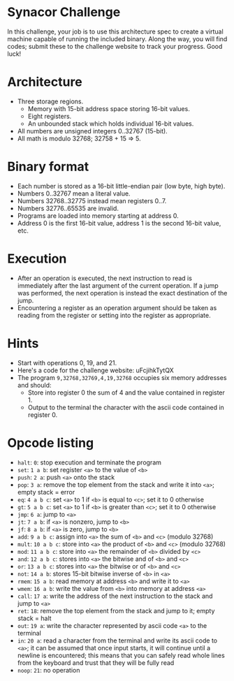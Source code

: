 # Synacor Challenge 

In this challenge, your job is to use this architecture spec to create a
virtual machine capable of running the included binary.  Along the way,
you will find codes; submit these to the challenge website to track
your progress.  Good luck!

# Architecture

- Three storage regions.
  - Memory with 15-bit address space storing 16-bit values.
  - Eight registers.
  - An unbounded stack which holds individual 16-bit values.
- All numbers are unsigned integers 0..32767 (15-bit).
- All math is modulo 32768; 32758 + 15 => 5.

# Binary format

- Each number is stored as a 16-bit little-endian pair (low byte, high byte).
- Numbers 0..32767 mean a literal value.
- Numbers 32768..32775 instead mean registers 0..7.
- Numbers 32776..65535 are invalid.
- Programs are loaded into memory starting at address 0.
- Address 0 is the first 16-bit value, address 1 is the second 16-bit value, etc.

# Execution

- After an operation is executed, the next instruction to read is immediately after the last argument of the current operation.  If a jump was performed, the next operation is instead the exact destination of the jump.
- Encountering a register as an operation argument should be taken as reading from the register or setting into the register as appropriate.

# Hints

- Start with operations 0, 19, and 21.
- Here's a code for the challenge website: uFcjihkTytQX
- The program `9,32768,32769,4,19,32768` occupies six memory addresses and should:
    - Store into register 0 the sum of 4 and the value contained in register 1.
    - Output to the terminal the character with the ascii code contained in register 0.

# Opcode listing

- `halt`: `0`: stop execution and terminate the program
- `set`: `1 a b`: set register `<a>` to the value of `<b>`
- `push`: `2 a`: push `<a>` onto the stack
- `pop`: `3 a`: remove the top element from the stack and write it into `<a>`; empty stack = error
- `eq`: `4 a b c`: set `<a>` to 1 if `<b>` is equal to `<c>`; set it to 0 otherwise
- `gt`: `5 a b c`: set `<a>` to 1 if `<b>` is greater than `<c>`; set it to 0 otherwise
- `jmp`: `6 a`: jump to `<a>`
- `jt`: `7 a b`: if `<a>` is nonzero, jump to `<b>`
- `jf`: `8 a b`: if `<a>` is zero, jump to `<b>`
- `add`: `9 a b c`: assign into `<a>` the sum of `<b>` and `<c>` (modulo 32768)
- `mult`: `10 a b c`: store into `<a>` the product of `<b>` and `<c>` (modulo 32768)
- `mod`: `11 a b c`: store into `<a>` the remainder of `<b>` divided by `<c>`
- `and`: `12 a b c`: stores into `<a>` the bitwise and of `<b>` and `<c>`
- `or`: `13 a b c`: stores into `<a>` the bitwise or of `<b>` and `<c>`
- `not`: `14 a b`: stores 15-bit bitwise inverse of `<b>` in `<a>`
- `rmem`: `15 a b`: read memory at address `<b>` and write it to `<a>`
- `wmem`: `16 a b`: write the value from `<b>` into memory at address `<a>`
- `call`: `17 a`: write the address of the next instruction to the stack and jump to `<a>`
- `ret`: `18`: remove the top element from the stack and jump to it; empty stack = halt
- `out`: `19 a`: write the character represented by ascii code `<a>` to the terminal
- `in`: `20 a`: read a character from the terminal and write its ascii code to `<a>`; it can be assumed that once input starts, it will continue until a newline is encountered; this means that you can safely read whole lines from the keyboard and trust that they will be fully read
- `noop`: `21`: no operation
